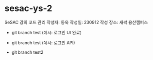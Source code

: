 # sesac-ys-2

SeSAC 강의 코드 관리
작성자: 동욱
작성일: 230912
작성 장소: 새싹 용산캠퍼스

- git branch test (예시: 로그인 UI 완료)
- git branch test (예시: 로그인 API)

- git branch test2
